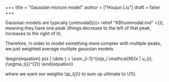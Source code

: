 +++
title = "Gaussian mixture model"
author = ["Houjun Liu"]
draft = false
+++

Gaussian models are typically [unimodal]({{< relref "KBhunimodal.md" >}}), meaning they have one peak (things decrease to the left of that peak, increases to the right of it).

Therefore, in order to model something more complex with multiple peaks, we just weighted average multiple gaussian models

\begin{equation}
p(x | \dots ) = \sum\_{i-1}^{n}p\_i \mathcal{N}(x | u\_{i}, {\sigma\_{i}}^{2})
\end{equation}

where we want our weights \\(p\_{j}\\) to sum up ultimate to \\(1\\).
